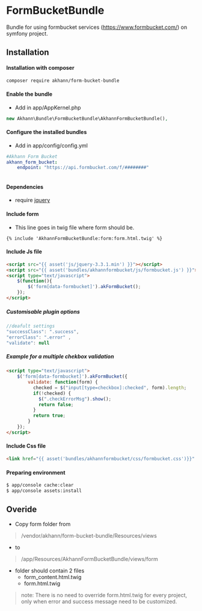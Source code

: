 # FormBucketBundle
Bundle for using formbucket services (https://www.formbucket.com/) on symfony project.

## Installation

#### Installation with composer
```bash
composer require akhann/form-bucket-bundle

```

#### Enable the bundle
* Add in app/AppKernel.php
```php
new Akhann\Bundle\FormBucketBundle\AkhannFormBucketBundle(),

```

#### Configure the installed bundles
* Add in app/config/config.yml
```yaml
#Akhann Form Bucket
akhann_form_bucket:
    endpoint: "https://api.formbucket.com/f/########"
    
```
#### Dependencies
* require [jquery](https://jquery.com/)

#### Include form
* This line goes in twig file where form should be.
```twig
{% include 'AkhannFormBucketBundle:form:form.html.twig' %}

```
#### Include Js file
```html
<script src="{{ asset('js/jquery-3.3.1.min') }}"></script>
<script src="{{ asset('bundles/akhannformbucket/js/formbucket.js') }}"></script>
<script type="text/javascript">
    $(function(){
        $('form[data-formbucket]').akFormBucket();
    });
</script>
```

##### Customisable plugin options
```js
//deafult settings
"successClass": ".success", 
"errorClass": ".error" ,
"validate": null

```

##### Example for a multiple chekbox validation
```html
<script type="text/javascript">
    $('form[data-formbucket]').akFormBucket({
        validate: function(form) {
          checked = $("input[type=checkbox]:checked", form).length;
          if(!checked) {
            $(".checkErrorMsg").show();
            return false;
          }
          return true;
        }
    }); 
</script>

```

#### Include Css file
```html
<link href="{{ asset('bundles/akhannformbucket/css/formbucket.css')}}" rel="stylesheet" type="text/css" />

```

#### Preparing environment
```bash
$ app/console cache:clear
$ app/console assets:install

```

## Overide
* Copy form folder from 
> /vendor/akhann/form-bucket-bundle/Resources/views 
* to 
> /app/Resources/AkhannFormBucketBundle/views/form
>
* folder should contain 2 files 
    * form_content.html.twig
    * form.html.twig
    
> note: There is no need to override form.html.twig for every project, only when error and success message need to be customized.


